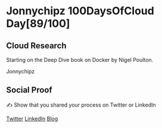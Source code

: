 <!-- This is a template you can use for quick progress days. It removes a lot of the steps we encourage you to share in the longer template 000-DAY-ARTICLE-LONG-TEMPLATE.MD-->

# Jonnychipz 100DaysOfCloud Day[89/100]

## Cloud Research

Starting on the Deep Dive book on Docker by Nigel Poulton.

Jonnychipz

## Social Proof

✍️ Show that you shared your process on Twitter or LinkedIn

[Twitter](https://twitter.com/jonnychipz/status/1338527841072386055)
[LinkedIn](https://www.linkedin.com/posts/japlunn_day89100-100daysofcloud-jonnychipz-activity-6744293529645785090-aIhA)
[Blog](https://jonnychipz.com/2020/12/14/day89-100-100daysofcloud-jonnychipz-docker-deep-dive-book-by-nigel-poulton/)
